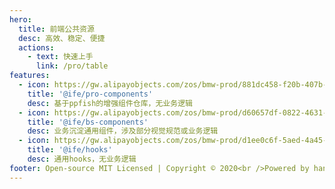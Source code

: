 ```yaml
---
hero:
  title: 前端公共资源
  desc: 高效、稳定、便捷
  actions:
    - text: 快速上手
      link: /pro/table
features:
  - icon: https://gw.alipayobjects.com/zos/bmw-prod/881dc458-f20b-407b-947a-95104b5ec82b/k79dm8ih_w144_h144.png
    title: '@ife/pro-components'
    desc: 基于ppfish的增强组件仓库，无业务逻辑
  - icon: https://gw.alipayobjects.com/zos/bmw-prod/d60657df-0822-4631-9d7c-e7a869c2f21c/k79dmz3q_w126_h126.png
    title: '@ife/bs-components'
    desc: 业务沉淀通用组件，涉及部分视觉规范或业务逻辑
  - icon: https://gw.alipayobjects.com/zos/bmw-prod/d1ee0c6f-5aed-4a45-a507-339a4bfe076c/k7bjsocq_w144_h144.png
    title: '@ife/hooks'
    desc: 通用hooks，无业务逻辑
footer: Open-source MIT Licensed | Copyright © 2020<br />Powered by han
---
```


